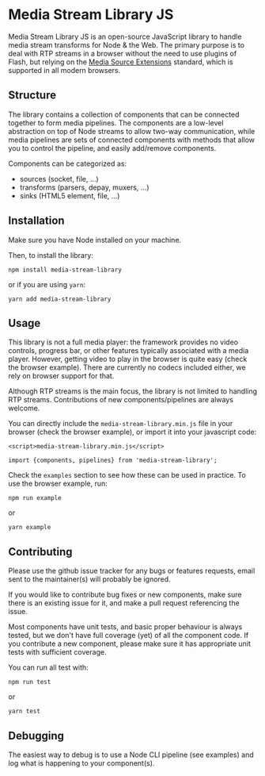 # Media Stream Library JS
Media Stream Library JS is an open-source JavaScript library to handle media
stream transforms for Node & the Web.
The primary purpose is to deal with RTP streams in a browser without
the need to use plugins of Flash, but relying on the [Media Source Extensions](https://www.w3.org/TR/media-source/) standard, which is supported in all modern browsers.


## Structure

The library contains a collection of components that can be connected
together to form media pipelines.
The components are a low-level abstraction on top of Node streams to allow two-way
communication, while media pipelines are sets of connected components with methods
that allow you to control the pipeline, and easily add/remove components.

Components can be categorized as:
 - sources (socket, file, ...)
 - transforms (parsers, depay, muxers, ...)
 - sinks (HTML5 element, file, ...)

## Installation

Make sure you have Node installed on your machine.

Then, to install the library:
```
npm install media-stream-library
```
or if you are using `yarn`:
```
yarn add media-stream-library
```

## Usage

This library is not a full media player: the framework provides
no video controls, progress bar, or other features typically
associated with a media player. However, getting video to play
in the browser is quite easy (check the browser example).
There are currently no codecs included either, we rely on
browser support for that.

Although RTP streams is the main focus, the library is not limited
to handling RTP streams. Contributions of new components/pipelines are
always welcome.

You can directly include the `media-stream-library.min.js` file in your browser
(check the browser example), or import it into your javascript code:

```
<script>media-stream-library.min.js</script>
```

```
import {components, pipelines} from 'media-stream-library';
```

Check the `examples` section to see how these can be used in practice.
To use the browser example, run:
```
npm run example
```
or
```
yarn example
```

## Contributing

Please use the github issue tracker for any bugs or features requests,
email sent to the maintainer(s) will probably be ignored.

If you would like to contribute bug fixes or new components,
make sure there is an existing issue for it, and make a pull
request referencing the issue.

Most components have unit tests, and basic proper behaviour is always
tested, but we don't have full coverage (yet) of all the component code.
If you contribute a new component, please make sure it has appropriate
unit tests with sufficient coverage.

You can run all test with:
```
npm run test
```
or
```
yarn test
```

## Debugging

The easiest way to debug is to use a Node CLI pipeline (see examples) and
log what is happening to your component(s).
